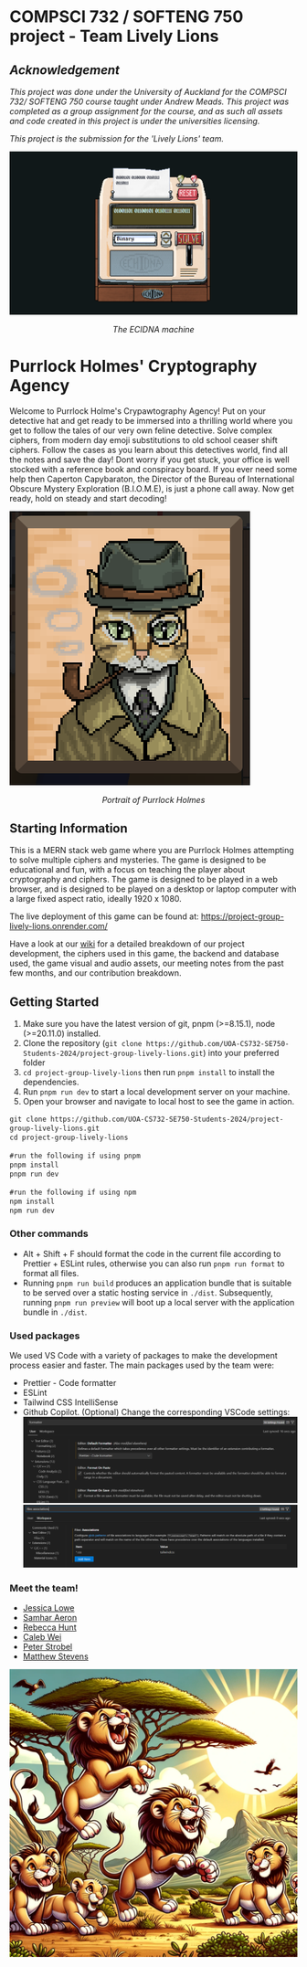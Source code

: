 # COMPSCI 732 / SOFTENG 750 project - Team Lively Lions
## *Acknowledgement*
*This project was done under the University of Auckland for the COMPSCI 732/ SOFTENG 750 course taught under Andrew Meads. This project was completed as a group assignment for the course, and as such all assets and code created in this project is under the universities licensing.*

*This project is the submission for the 'Lively Lions' team.*

![alt text](./readme-images/echidna.png)
<p style="text-align: center; "><em>The ECIDNA machine</em></p>

# Purrlock Holmes' Cryptography Agency

Welcome to Purrlock Holme's Crypawtography Agency! Put on your detective hat and get ready to be immersed into a thrilling world where you get to follow the tales of our very own feline detective. Solve complex ciphers, from modern day emoji substitutions to old school ceaser shift ciphers. Follow the cases as you learn about this detectives world, find all the notes and save the day! Dont worry if you get stuck, your office is well stocked with a reference book and conspiracy board. If you ever need some help then Caperton Capybaraton, the Director of the Bureau of International Obscure Mystery Exploration (B.I.O.M.E), is just a phone call away. Now get ready, hold on steady and start decoding!

![alt text](./readme-images/purrlock.png)
<p style="text-align: center; "><em>Portrait of Purrlock Holmes</em></p>

## Starting Information
This is a MERN stack web game where you are Purrlock Holmes attempting to solve multiple ciphers and mysteries. The game is designed to be educational and fun, with a focus on teaching the player about cryptography and ciphers. The game is designed to be played in a web browser, and is designed to be played on a desktop or laptop computer with a large fixed aspect ratio, ideally 1920 x 1080.

The live deployment of this game can be found at: https://project-group-lively-lions.onrender.com/

Have a look at our [wiki](https://github.com/UOA-CS732-SE750-Students-2024/project-group-lively-lions/wiki) for a detailed breakdown of our project development, the ciphers used in this game, the backend and database used, the game visual and audio assets, our meeting notes from the past few months, and our contribution breakdown.

## Getting Started

1. Make sure you have the latest version of git, pnpm (>=8.15.1), node (>=20.11.0) installed.
2. Clone the repository (`git clone https://github.com/UOA-CS732-SE750-Students-2024/project-group-lively-lions.git`) into your preferred folder
3. `cd project-group-lively-lions` then run `pnpm install` to install the dependencies.
4. Run `pnpm run dev` to start a local development server on your machine.
5. Open your browser and navigate to local host to see the game in action.

```shell
git clone https://github.com/UOA-CS732-SE750-Students-2024/project-group-lively-lions.git
cd project-group-lively-lions

#run the following if using pnpm
pnpm install
pnpm run dev

#run the following if using npm
npm install
npm run dev
```

### Other commands

- Alt + Shift + F should format the code in the current file according to Prettier + ESLint rules, otherwise you can also run `pnpm run format` to format all files.
- Running `pnpm run build` produces an application bundle that is suitable to be served over a static hosting service in `./dist`. Subsequently, running `pnpm run preview` will boot up a local server with the application bundle in `./dist`.

### Used packages

We used VS Code with a variety of packages to make the development process easier and faster. The main packages used by the team were:

- Prettier - Code formatter
- ESLint
- Tailwind CSS IntelliSense
- Github Copilot.
  (Optional) Change the corresponding VSCode settings:
  ![](./readme-images/formatter.png)
  ![](./readme-images/association.png)

### Meet the team!

- [Jessica Lowe](https://github.com/jess-lowe)
- [Samhar Aeron](https://github.com/SamharAeron)
- [Rebecca Hunt](https://github.com/rhun558)
- [Caleb Wei](https://github.com/calebWei)
- [Peter Strobel](https://github.com/Peterrrrrrrrrrrrrr)
- [Matthew Stevens](https://github.com/mattysteves)

![](./readme-images/Lively%20Lions.webp)
